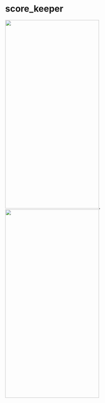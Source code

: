 # score_keeper

<img src="https://github.com/zarnigorumrzakova/score_keeper/assets/139987349/893e2ade-da2c-42e9-9065-1125c67c0895" height="600" width="300">,
<img src="https://github.com/zarnigorumrzakova/score_keeper/assets/139987349/203a97d1-7c9a-4b63-85ca-ca28b414f306" height="600" width="300">
